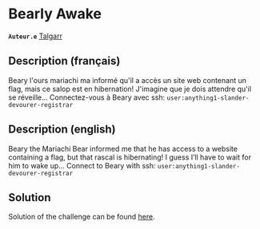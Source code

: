 # Bearly Awake

**`Auteur.e`** [Talgarr](https://github.com/Talgarr)

## Description (français)

Beary l'ours mariachi ma informé qu'il a accès un site web contenant un flag, mais ce salop est en hibernation! J'imagine que je dois attendre qu'il se réveille...
Connectez-vous à Beary avec ssh: `user:anything1-slander-devourer-registrar`

## Description (english)

Beary the Mariachi Bear informed me that he has access to a website containing a flag, but that rascal is hibernating! I guess I’ll have to wait for him to wake up…
Connect to Beary with ssh: `user:anything1-slander-devourer-registrar`

## Solution

Solution of the challenge can be found [here](solution/).
